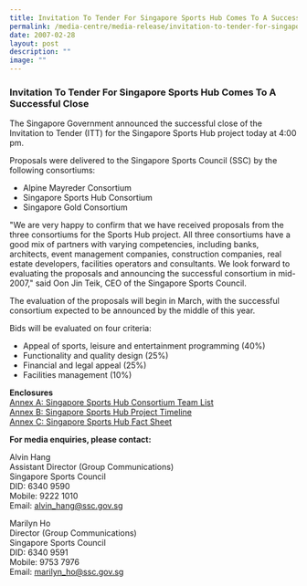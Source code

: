 ```yaml
---
title: Invitation To Tender For Singapore Sports Hub Comes To A Successful Close
permalink: /media-centre/media-release/invitation-to-tender-for-singapore-sports-hub-comes-to-a-successful/
date: 2007-02-28
layout: post
description: ""
image: ""
---
```

### **Invitation To Tender For Singapore Sports Hub Comes To A Successful Close**

The Singapore Government announced the successful close of the Invitation to Tender (ITT) for the Singapore Sports Hub project today at 4:00 pm.

Proposals were delivered to the Singapore Sports Council (SSC) by the following consortiums:

* Alpine Mayreder Consortium
* Singapore Sports Hub Consortium
* Singapore Gold Consortium

"We are very happy to confirm that we have received proposals from the three consortiums for the Sports Hub project. All three consortiums have a good mix of partners with varying competencies, including banks, architects, event management companies, construction companies, real estate developers, facilities operators and consultants. We look forward to evaluating the proposals and announcing the successful consortium in mid-2007," said Oon Jin Teik, CEO of the Singapore Sports Council.

The evaluation of the proposals will begin in March, with the successful consortium expected to be announced by the middle of this year.

Bids will be evaluated on four criteria:
<br>
*  Appeal of sports, leisure and entertainment programming (40%)
*  Functionality and quality design (25%)
*  Financial and legal appeal (25%)
*  Facilities management (10%)

**Enclosures**
<br>
[Annex A: Singapore Sports Hub Consortium Team List]([](/files/Media%20Centre/Media%20Release/2007/February/ANNEXA280207.pdf))
<br>
[Annex B: Singapore Sports Hub Project Timeline](/files/Media%20Centre/Media%20Release/2007/February/ANNEXB280207pdf.pdf)
<br>
[Annex C: Singapore Sports Hub Fact Sheet](/files/Media%20Centre/Media%20Release/2007/February/ANNEXC280207pdf.pdf)


**For media enquiries, please contact:**

Alvin Hang
<br>
Assistant Director (Group Communications)
<br>
Singapore Sports Council
<br>
DID: 6340 9590
<br>
Mobile: 9222 1010
<br>
Email: [alvin_hang@ssc.gov.sg](mailto:alvin_hang@ssc.gov.sg)

Marilyn Ho
<br>
Director (Group Communications)
<br>
Singapore Sports Council
<br>
DID: 6340 9591
<br>
Mobile: 9753 7976
<br>
Email: [marilyn_ho@ssc.gov.sg](mailto:marilyn_ho@ssc.gov.sg)